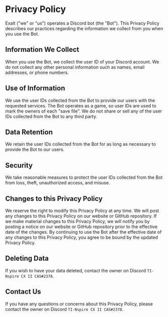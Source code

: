 # Privacy Policy
Exalt ("we" or "us") operates a Discord bot (the "Bot"). This Privacy Policy describes our practices regarding the information we collect from you when you use the Bot.

## Information We Collect
When you use the Bot, we collect the user ID of your Discord account. We do not collect any other personal information such as names, email addresses, or phone numbers.

## Use of Information
We use the user IDs collected from the Bot to provide our users with the requested services. The Bot operates as a game, so user IDs are used to mark the owners of each "save file". We do not share or sell any of the user IDs collected from the Bot to any third party.

## Data Retention
We retain the user IDs collected from the Bot for as long as necessary to provide the Bot to our users.

## Security
We take reasonable measures to protect the user IDs collected from the Bot from loss, theft, unauthorized access, and misuse.

## Changes to this Privacy Policy
We reserve the right to modify this Privacy Policy at any time. We will post any changes to this Privacy Policy on our website or GitHub repository. If we make material changes to this Privacy Policy, we will notify you by posting a notice on our website or GitHub repository prior to the effective date of the changes. By continuing to use the Bot after the effective date of any changes to this Privacy Policy, you agree to be bound by the updated Privacy Policy.

## Deleting Data
If you wish to have your data deleted, contact the owner on Discord `TI-Nspire CX II CAS#2378`.

## Contact Us
If you have any questions or concerns about this Privacy Policy, please contact the owner on Discord `TI-Nspire CX II CAS#2378`.